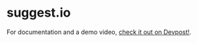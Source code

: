# suggest.io
For documentation and a demo video, [check it out on Devpost!](https://devpost.com/software/suggest-io).
